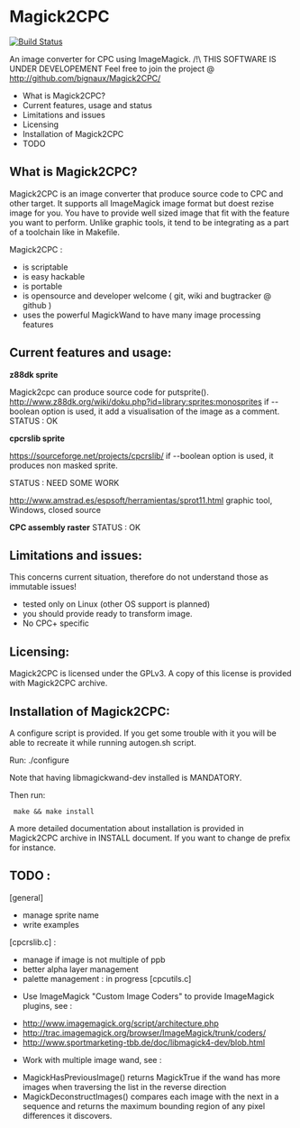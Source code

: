 Magick2CPC
==========
[![Build Status](https://travis-ci.org/bignaux/Magick2CPC.svg?branch=master)](https://travis-ci.org/bignaux/Magick2CPC/)

An image converter for CPC using ImageMagick.
/!\ THIS SOFTWARE IS UNDER DEVELOPEMENT
Feel free to join the project @ http://github.com/bignaux/Magick2CPC/

- What is Magick2CPC?
- Current features, usage and status
- Limitations and issues
- Licensing
- Installation of Magick2CPC
- TODO

What is Magick2CPC?
------------------

Magick2CPC is an image converter that produce source code to CPC and other target. It supports
all ImageMagick image format but doest rezise image for you. You have to provide well sized image
that fit with the feature you want to perform. Unlike graphic tools, it tend to be integrating 
as a part of a toolchain like in Makefile.

Magick2CPC :

- is scriptable
- is easy hackable
- is portable 
- is opensource and developer welcome ( git, wiki and bugtracker @ github ) 
- uses the powerful MagickWand to have many image processing features

Current features and usage:
--------------------------------

**z88dk sprite**

Magick2cpc can produce source code for putsprite().
http://www.z88dk.org/wiki/doku.php?id=library:sprites:monosprites
if --boolean option is used, it add a visualisation of the image as a comment.
STATUS : OK

**cpcrslib sprite**

https://sourceforge.net/projects/cpcrslib/
if --boolean option is used, it produces non masked sprite.

STATUS : NEED SOME WORK

http://www.amstrad.es/espsoft/herramientas/sprot11.html graphic tool, Windows, closed source

**CPC assembly raster** 
STATUS : OK

Limitations and issues:
----------------------

This concerns current situation,  therefore do not understand those as
immutable issues!

- tested only on Linux (other OS support is planned)
- you should provide ready to transform image.
- No CPC+ specific

Licensing:
---------

Magick2CPC is licensed under the GPLv3. A copy of this license is provided
with Magick2CPC archive.

Installation of Magick2CPC:
----------------------

A configure  script is provided. If  you get some trouble  with it you
will be able to recreate it while running autogen.sh script.

Run: 
	 ./configure

Note that having libmagickwand-dev installed is MANDATORY.

Then run:

	 make && make install

A more detailed documentation about installation is provided in Magick2CPC
archive  in INSTALL  document. If  you want  to change  de  prefix for
instance.

TODO :
----

[general]
- manage sprite name
- write examples

[cpcrslib.c] :
- manage if image is not multiple of ppb
- better alpha layer management
- palette management : in progress [cpcutils.c]

* Use ImageMagick "Custom Image Coders" to provide ImageMagick plugins, see :
- http://www.imagemagick.org/script/architecture.php
- http://trac.imagemagick.org/browser/ImageMagick/trunk/coders/
- http://www.sportmarketing-tbb.de/doc/libmagick4-dev/blob.html

* Work with multiple image wand, see :
- MagickHasPreviousImage() returns MagickTrue if the wand has more images when traversing the list in the reverse direction
- MagickDeconstructImages() compares each image with the next in a sequence and returns the maximum bounding region of any pixel differences it discovers.

